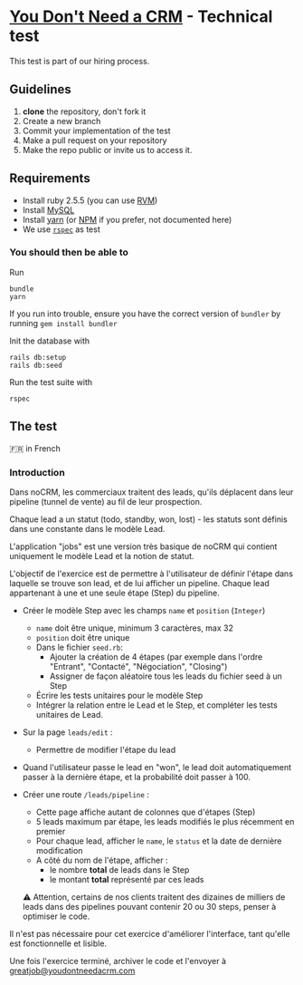 # [You Don't Need a CRM](https://youdontneedacrm.com) - Technical test

This test is part of our hiring process. 

## Guidelines

1. **clone** the repository, don't fork it
2. Create a new branch
3. Commit your implementation of the test
4. Make a pull request on your repository 
5. Make the repo public or invite us to access it. 

## Requirements

* Install ruby 2.5.5 (you can use [RVM](https://www.rvm.io))
* Install [MySQL](https://www.mysql.com/)
* Install [yarn](https://yarnpkg.com/) (or [NPM](https://www.npmjs.com/) if you prefer, not documented here)
* We use [`rspec`](https://rspec.info/) as test 

### You should then be able to

Run

```
bundle
yarn
```

If you run into trouble, ensure you have the correct version of `bundler` by running `gem install bundler`

Init the database with

```
rails db:setup
rails db:seed
```

Run the test suite with 

```
rspec
```

## The test 

:fr: in French

### Introduction

Dans noCRM, les commerciaux traitent des leads, qu'ils déplacent dans leur pipeline (tunnel de vente) au fil de leur prospection.

Chaque lead a un statut (todo, standby, won, lost) - les statuts sont définis dans une constante dans le modèle Lead.

L'application "jobs" est une version très basique de noCRM qui contient uniquement le modèle Lead et la notion de statut.

L'objectif de l'exercice est de permettre à l'utilisateur de définir l'étape dans laquelle se trouve son lead, et de lui afficher un pipeline. Chaque lead appartenant à une et une seule étape (Step) du pipeline.

- Créer le modèle Step avec les champs `name` et `position` (`Integer`)
    - `name` doit être unique, minimum 3 caractères, max 32
    - `position` doit être unique
    - Dans le fichier `seed.rb`:
        - Ajouter la création de 4 étapes (par exemple dans l'ordre "Entrant", "Contacté", "Négociation", "Closing")
        - Assigner de façon aléatoire tous les leads du fichier seed à un Step
    - Écrire les tests unitaires pour le modèle Step
    - Intégrer la relation entre le Lead et le Step, et compléter les tests unitaires de Lead.
- Sur la page `leads/edit` :
    - Permettre de modifier l'étape du lead
- Quand l'utilisateur passe le lead en "won", le lead doit automatiquement passer à la dernière étape, et la probabilité doit passer à 100.
- Créer une route `/leads/pipeline` :
    - Cette page affiche autant de colonnes que d'étapes (Step)
    - 5 leads maximum par étape, les leads modifiés le plus récemment en premier
    - Pour chaque lead, afficher le `name`, le `status` et la date de dernière modification
    - A côté du nom de l'étape, afficher :
        - le nombre **total** de leads dans le Step
        - le montant **total** représenté par ces leads

    :warning: Attention, certains de nos clients traitent des dizaines de milliers de leads dans des pipelines pouvant contenir 20 ou 30 steps, penser à optimiser le code.

Il n'est pas nécessaire pour cet exercice d'améliorer l'interface, tant qu'elle est fonctionnelle et lisible.

Une fois l'exercice terminé, archiver le code et l'envoyer à [greatjob@youdontneedacrm.com](mailto:greatjob@youdontneedacrm.com)
